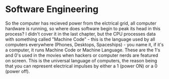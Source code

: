 # Software Engineering

So the computer has recieved power from the elctrical grid, all computer hardware is running, so where does software begin to peak its head in this process? I didn't cover it in the last chapter, but the CPU processes data with something called "Machine Code" - this is the language used by all computers everywhere (Phones, Desktops, Spaceships) - you name it, if it's a computer, it runs Machine Code or Machine Language. These are the 1's and 0's used in the movies when hackers or computer nerds are featured on screen. This is the universal language of computers, the reason being that you can represent electrical impulses by either a 1 (power ON) or a 0 (power off).

